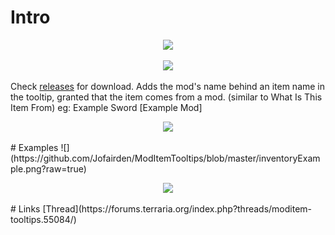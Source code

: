 # Intro
<p align="center">
<img src="http://javid.ddns.net/tModLoader/widget/widgetimage/ModItemTooltips.png"/>
</p>
<p align="center">
<img src="http://i.imgur.com/kdcROYP.png"/>
</p>

Check [releases](https://github.com/Jofairden/ModItemTooltips/releases/) for download.
Adds the mod's name behind an item name in the tooltip, granted that the item comes from a mod.
(similar to What Is This Item From)
eg: Example Sword [Example Mod]

<p align="center">
<img src="http://i.imgur.com/kdcROYP.png"/>
</p>
# Examples
![](https://github.com/Jofairden/ModItemTooltips/blob/master/inventoryExample.png?raw=true)

<p align="center">
<img src="http://i.imgur.com/kdcROYP.png"/>
</p>
# Links
[Thread](https://forums.terraria.org/index.php?threads/moditem-tooltips.55084/)
